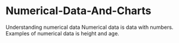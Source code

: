 # Numerical-Data-And-Charts
Understanding numerical data
Numerical data is data with numbers.
Examples of numerical data is height and age.
